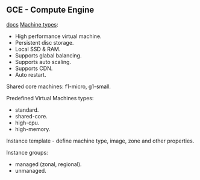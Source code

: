 GCE - Compute Engine
-

[docs](https://cloud.google.com/compute/docs/)
[Machine types](https://cloud.google.com/compute/docs/machine-types):

* High performance virtual machine.
* Persistent disc storage.
* Local SSD & RAM.
* Supports glabal balancing.
* Supports auto scaling.
* Supports CDN.
* Auto restart.

Shared core machines: f1-micro, g1-small.

Predefined Virtual Machines types:
* standard.
* shared-core.
* high-cpu.
* high-memory.

Instance template - define machine type, image, zone and other properties.

Instance groups:
* managed (zonal, regional).
* unmanaged.
